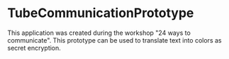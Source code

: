 # TubeCommunicationPrototype
This application was created during the workshop "24 ways to communicate". This prototype can be used to translate text into colors as secret encryption.
